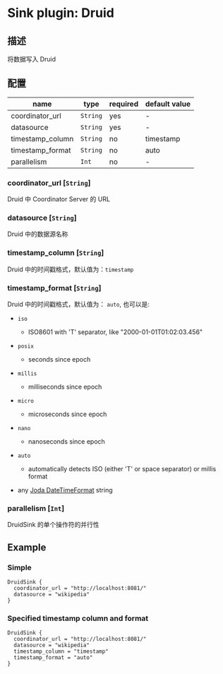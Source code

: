 # Sink plugin: Druid

## 描述

将数据写入 Druid

## 配置

| name             | type     | required | default value |
| ---------------- | -------- | -------- | ------------- |
| coordinator_url  | `String` | yes      | -             |
| datasource       | `String` | yes      | -             |
| timestamp_column | `String` | no       | timestamp     |
| timestamp_format | `String` | no       | auto          |
| parallelism      | `Int`    | no       | -             |

### coordinator_url [`String`]

Druid 中 Coordinator Server 的 URL

### datasource [`String`]

Druid 中的数据源名称

### timestamp_column [`String`]

Druid 中的时间戳格式，默认值为：`timestamp`

### timestamp_format [`String`]

Druid 中的时间戳格式，默认值为： `auto`, 也可以是:

- `iso`
  - ISO8601 with 'T' separator, like "2000-01-01T01:02:03.456"

- `posix`
  - seconds since epoch

- `millis`
  - milliseconds since epoch

- `micro`
  - microseconds since epoch

- `nano`
  - nanoseconds since epoch

- `auto`
  - automatically detects ISO (either 'T' or space separator) or millis format

- any [Joda DateTimeFormat](http://joda-time.sourceforge.net/apidocs/org/joda/time/format/DateTimeFormat.html) string

### parallelism [`Int`]

DruidSink 的单个操作符的并行性

## Example

### Simple

```hocon
DruidSink {
  coordinator_url = "http://localhost:8081/"
  datasource = "wikipedia"
}
```

### Specified timestamp column and format

```hocon
DruidSink {
  coordinator_url = "http://localhost:8081/"
  datasource = "wikipedia"
  timestamp_column = "timestamp"
  timestamp_format = "auto"
}
```
